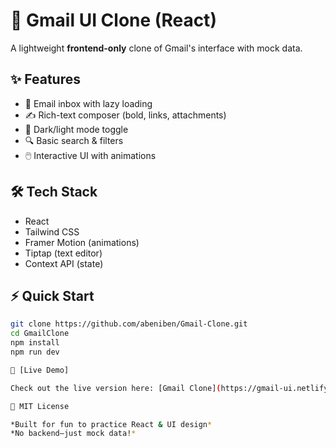 # 🚀 Gmail UI Clone (React)

A lightweight **frontend-only** clone of Gmail's interface with mock data.  

## ✨ Features
- 📨 Email inbox with lazy loading  
- ✍️ Rich-text composer (bold, links, attachments)  
- 🌙 Dark/light mode toggle  
- 🔍 Basic search & filters  
- 🖱️ Interactive UI with animations  

## 🛠️ Tech Stack
- React  
- Tailwind CSS  
- Framer Motion (animations)  
- Tiptap (text editor)  
- Context API (state)  

## ⚡ Quick Start
```bash
git clone https://github.com/abeniben/Gmail-Clone.git
cd GmailClone
npm install
npm run dev

🔗 [Live Demo]

Check out the live version here: [Gmail Clone](https://gmail-ui.netlify.app)

📜 MIT License  

*Built for fun to practice React & UI design*  
*No backend—just mock data!* 
